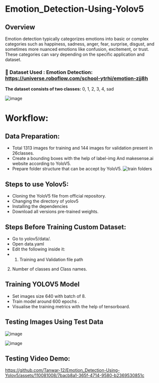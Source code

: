 # Emotion_Detection-Using-Yolov5
## Overview
Emotion detection typically categorizes emotions into basic or complex categories such as happiness, sadness, anger, fear, surprise, disgust, and sometimes more nuanced emotions like confusion, excitement, or trust. These categories can vary depending on the specific application and dataset.

### 📁 Dataset Used : Emotion Detection: https://universe.roboflow.com/school-ytrhi/emotion-zjj8h
**The dataset consists of two classes:**
0, 1, 2, 3, 4, sad

![image](https://github.com/Tanwar-12/Emotion_Detection-Using-Yolov5/assets/110081008/46a34086-9be8-453b-b0bd-70ecd43d5cd9)
# Workflow:
  ## Data Preparation:
  * Total 1313 images for training and 144 images for validation present in 26classes.
  * Create a bounding boxes with the help of label-img And makesense.ai website according to YoloV5.
  * Prepare folder structure that can be accept by YoloV5.
  ![train folders](https://github.com/Tanwar-12/Face-Mask-Detection/assets/110081008/69b19a8e-2f81-4d9b-a762-ffa73ac59be1)
## Steps to use Yolov5:
* Cloning the YoloV5 file from official repository.
* Changing the directory of yolov5
* Installing the dependencies
* Download all versions pre-trained weights.

 ## Steps Before Training Custom Dataset:
* Go to yolov5/data/.
* Open data.yaml
* Edit the following inside it:
* 1. Training and Validation file path
 2. Number of classes and Class names.

  ## Training YOLOV5 Model
* Set images size 640 with batch of 8.
* Train model around 600 epochs .
* Visualise the training metrics with the help of tensorboard.

 ## Testing Images Using Test Data
 ![image](https://github.com/Tanwar-12/Emotion_Detection-Using-Yolov5/assets/110081008/c448a90f-1576-4ee1-be43-6cf5bcfd80e9)

 ![image](https://github.com/Tanwar-12/Emotion_Detection-Using-Yolov5/assets/110081008/71c2a5de-7e97-4389-9add-2a454613c2d7)

## Testing Video Demo:


https://github.com/Tanwar-12/Emotion_Detection-Using-Yolov5/assets/110081008/7bacb8a1-365f-4714-9580-b2369530851c


